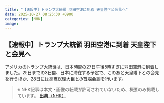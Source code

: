 ```yaml
---
title: "【速報中】トランプ大統領 羽田空港に到着 天皇陛下と会見へ"
date: 2025-10-27 08:25:30 +0900
categories: [NHK]
image: 
---
```

## 【速報中】トランプ大統領 羽田空港に到着 天皇陛下と会見へ

アメリカのトランプ大統領は、日本時間の27日午後5時すぎに羽田空港に到着しました。29日までの3日間、日本に滞在する予定で、このあと天皇陛下との会見を行うほか、28日には高市総理大臣との首脳会談を行います。

> ※ NHK記事は本文・画像の転載が許可されていないため、概要のみ掲載しています。
[出典（NHK）](http://www3.nhk.or.jp/news/html/20251027/k10014960381000.html)
